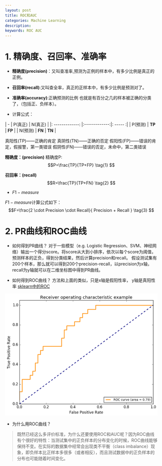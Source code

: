 ```yaml
---
layout: post
title: ROC和AUC
categories: Machine Learning
description: 
keywords: ROC AUC
---
```




# 1. 精确度、召回率、准确率

+ **精确度(precision)**：又叫查准率,预测为正例的样本中，有多少比例是真正的正例。
+ **召回率(recall)**:又叫查全率，真正的正样本中，有多少比例是预测对了。


+ **准确率(accuracy)**:正确预测的比例
也就是有百分之几的样本被正确的分类了，（包括正、负样本）。


+ 计算公式：
  
|   -      |   P(真正)   | N(真正) |
|: -------------: |:-------------:|: ----- :|
| P(预测)  |  **TP** | **FP** |
| N(预测)  | **FN** |  **TN**  |

真阳性(TP)——正确的肯定 
真阴性(TN)——正确的否定 
假阳性(FP)——错误的肯定，假报警，第一类错误 
假阴性(FN)——错误的否定，未命中，第二类错误

**精确度：(precision)**
精确度P:
$$P=\frac{TP}{TP+FP} \tag{1}
$$

**召回率：(recall)**
$$R=\frac{TP}{TP+FN} \tag{2}
$$

+ $F1-measure$

$F1-measure$计算公式如下：
$$F=\frac{2 \cdot Precision \cdot Recall}{ Precision + Recall  }   \tag{3}
$$


# 2. PR曲线和ROC曲线

+ 如何得到PR曲线？
对于一些模型（e.g. Logistic Regression、SVM、神经网络）输出一个得分score。将score从大到小排序，依次以每个score为阈值，预测样本的正负，得到分类结果，然后计算precision和recall。
假设测试集有200个样本，那么就可以得到200个precision-recall，以precision为x轴，recall为y轴就可以在二维坐标图中得到PR曲线。



+ 如何得到ROC曲线？
方法和上面的类似，只是x轴是假阳性率， y轴是真阳性率
[sklearn中的ROC](http://scikit-learn.org/stable/modules/model_evaluation.html#receiver-operating-characteristic-roc)


![](/images/posts/MachineLearning/ROC和AUC-ROC曲线.png)

+ 为什么用ROC曲线？
>既然已经这么多评价标准，为什么还要使用ROC和AUC呢？因为ROC曲线有个很好的特性：当测试集中的正负样本的分布变化的时候，ROC曲线能够保持不变。在实际的数据集中经常会出现类不平衡（class imbalance）现象，即负样本比正样本多很多（或者相反），而且测试数据中的正负样本的分布也可能随着时间变化。








